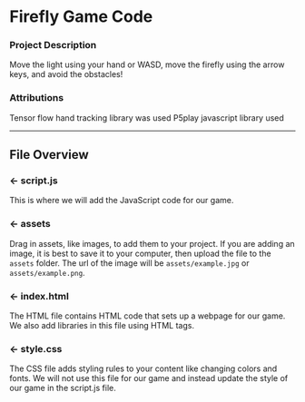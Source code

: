 # Firefly Game Code

###  Project Description
Move the light using your hand or WASD, move the firefly using the arrow keys, and avoid the obstacles!

###  Attributions
Tensor flow hand tracking library was used
P5play javascript library used

---

## File Overview

### ← script.js

This is where we will add the JavaScript code for our game.

### ← assets

Drag in assets, like images, to add them to your project. If you are adding an image, it is best to save it to your computer, then upload the file to the `assets` folder. The url of the image will be `assets/example.jpg` or `assets/example.png`.

### ← index.html

The HTML file contains HTML code that sets up a webpage for our game. We also add libraries in this file using HTML tags.

### ← style.css

The CSS file adds styling rules to your content like changing colors and fonts. We will not use this file for our game and instead update the style of our game in the script.js file.  
